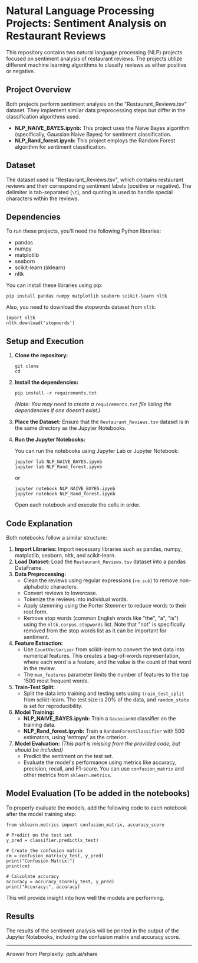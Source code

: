 
# Natural Language Processing Projects: Sentiment Analysis on Restaurant Reviews

This repository contains two natural language processing (NLP) projects focused on sentiment analysis of restaurant reviews. The projects utilize different machine learning algorithms to classify reviews as either positive or negative.

## Project Overview

Both projects perform sentiment analysis on the "Restaurant_Reviews.tsv" dataset. They implement similar data preprocessing steps but differ in the classification algorithms used.

*   **NLP\_NAIVE\_BAYES.ipynb:** This project uses the Naive Bayes algorithm (specifically, Gaussian Naive Bayes) for sentiment classification.
*   **NLP\_Rand\_forest.ipynb:** This project employs the Random Forest algorithm for sentiment classification.

## Dataset

The dataset used is "Restaurant\_Reviews.tsv", which contains restaurant reviews and their corresponding sentiment labels (positive or negative).  The delimiter is tab-separated (`\t`), and quoting is used to handle special characters within the reviews.

## Dependencies

To run these projects, you'll need the following Python libraries:

*   pandas
*   numpy
*   matplotlib
*   seaborn
*   scikit-learn (sklearn)
*   nltk

You can install these libraries using pip:

```
pip install pandas numpy matplotlib seaborn scikit-learn nltk
```

Also, you need to download the stopwords dataset from `nltk`:

```
import nltk
nltk.download('stopwords')
```

## Setup and Execution

1.  **Clone the repository:**

    ```
    git clone 
    cd 
    ```

2.  **Install the dependencies:**

    ```
    pip install -r requirements.txt
    ```

    *(Note: You may need to create a `requirements.txt` file listing the dependencies if one doesn't exist.)*

3.  **Place the Dataset:**
    Ensure that the `Restaurant_Reviews.tsv` dataset is in the same directory as the Jupyter Notebooks.

4.  **Run the Jupyter Notebooks:**

    You can run the notebooks using Jupyter Lab or Jupyter Notebook:

    ```
    jupyter lab NLP_NAIVE_BAYES.ipynb
    jupyter lab NLP_Rand_forest.ipynb
    ```

    or

    ```
    jupyter notebook NLP_NAIVE_BAYES.ipynb
    jupyter notebook NLP_Rand_forest.ipynb
    ```

    Open each notebook and execute the cells in order.

## Code Explanation

Both notebooks follow a similar structure:

1.  **Import Libraries:** Import necessary libraries such as pandas, numpy, matplotlib, seaborn, nltk, and scikit-learn.
2.  **Load Dataset:** Load the `Restaurant_Reviews.tsv` dataset into a pandas DataFrame.
3.  **Data Preprocessing:**
    *   Clean the reviews using regular expressions (`re.sub`) to remove non-alphabetic characters.
    *   Convert reviews to lowercase.
    *   Tokenize the reviews into individual words.
    *   Apply stemming using the Porter Stemmer to reduce words to their root form.
    *   Remove stop words (common English words like "the", "a", "is") using the `nltk.corpus.stopwords` list.  Note that "not" is specifically removed from the stop words list as it can be important for sentiment.
4.  **Feature Extraction:**
    *   Use `CountVectorizer` from scikit-learn to convert the text data into numerical features.  This creates a bag-of-words representation, where each word is a feature, and the value is the count of that word in the review.
    *   The `max_features` parameter limits the number of features to the top 1500 most frequent words.
5.  **Train-Test Split:**
    *   Split the data into training and testing sets using `train_test_split` from scikit-learn.  The test size is 20% of the data, and `random_state` is set for reproducibility.
6.  **Model Training:**
    *   **NLP\_NAIVE\_BAYES.ipynb:**  Train a `GaussianNB` classifier on the training data.
    *   **NLP\_Rand\_forest.ipynb:** Train a `RandomForestClassifier` with 500 estimators, using 'entropy' as the criterion.
7.  **Model Evaluation:** *(This part is missing from the provided code, but should be included)*
    *   Predict the sentiment on the test set.
    *   Evaluate the model's performance using metrics like accuracy, precision, recall, and F1-score.  You can use `confusion_matrix` and other metrics from `sklearn.metrics`.

## Model Evaluation (To be added in the notebooks)

To properly evaluate the models, add the following code to each notebook after the model training step:

```
from sklearn.metrics import confusion_matrix, accuracy_score

# Predict on the test set
y_pred = classifier.predict(x_test)

# Create the confusion matrix
cm = confusion_matrix(y_test, y_pred)
print("Confusion Matrix:")
print(cm)

# Calculate accuracy
accuracy = accuracy_score(y_test, y_pred)
print("Accuracy:", accuracy)
```

This will provide insight into how well the models are performing.

## Results

The results of the sentiment analysis will be printed in the output of the Jupyter Notebooks, including the confusion matrix and accuracy score.


---
Answer from Perplexity: pplx.ai/share
